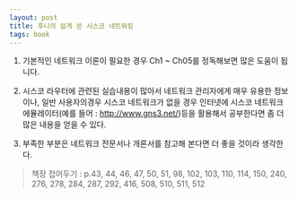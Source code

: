 ```yaml
---
layout: post
title: 후니의 쉽게 쓴 시스코 네트워킹
tags: book
---
```


1. 기본적인 네트워크 이론이 필요한 경우 Ch1 ~ Ch05를 정독해보면 많은 도움이 됩니다.

2. 시스코 라우터에 관련된 실습내용이 많아서 네트워크 관리자에게 매우 유용한 정보이나, 일반 사용자의경우 시스코 네트워크가 없을 경우 인터넷에 시스코 네트워크 에뮬레이터(예를 들어 : http://www.gns3.net/)등을 활용해서 공부한다면 좀 더 많은 내용을 얻을 수 있다.

3. 부족한 부분은 네트워크 전문서나 개론서를 참고해 본다면 더 좋을 것이라 생각한다.

> 책장 접어두기 : p.43, 44, 46, 47, 50, 51, 98, 102, 103, 110, 114, 150, 240, 276, 278, 284, 287, 292, 416, 508, 510, 511, 512